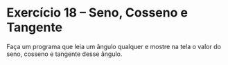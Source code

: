 # Exercício 18 – Seno, Cosseno e Tangente
 Faça um programa que leia um ângulo qualquer e mostre na tela o valor do seno, cosseno e tangente desse ângulo.
